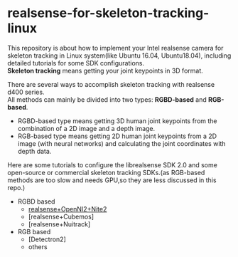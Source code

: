 # realsense-for-skeleton-tracking-linux
This repository is about how to implement your Intel realsense camera for skeleton tracking in Linux system(like Ubuntu 16.04, Ubuntu18.04), including detailed tutorials for some SDK configurations.     
**Skeleton tracking** means getting your joint keypoints in 3D format.

There are several ways to accomplish skeleton tracking with realsense d400 series.   
All methods can mainly be divided into two types: **RGBD-based** and **RGB-based**.   
- RGBD-based type means getting 3D human joint keypoints from the combination of a 2D image and a depth image.
- RGB-based type means getting 2D human joint keypoints from a 2D image (with neural networks) and calculating the joint coordinates with depth data.  

Here are some tutorials to configure the librealsense SDK 2.0 and some open-source or commercial skeleton tracking SDKs.(as RGB-based methods are too slow and needs GPU,so they are less discussed in this repo.)  
- RGBD based
  - [realsense+OpenNI2+Nite2](https://github.com/DarrenJiang13/realsense-d435-openni2-nite2/blob/master/Installation.md)
  - [realsense+Cubemos]
  - [realsense+Nuitrack]
- RGB based
  - [Detectron2]
  - others
